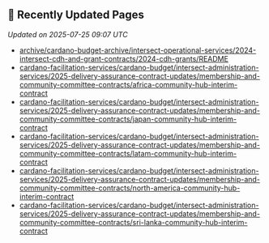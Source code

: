 ## 🔄 Recently Updated Pages

_Updated on 2025-07-25 09:07 UTC_

- [archive/cardano-budget-archive/intersect-operational-services/2024-intersect-cdh-and-grant-contracts/2024-cdh-grants/README](https://docs.intersectmbo.org/archive/cardano-budget-archive/intersect-operational-services/2024-intersect-cdh-and-grant-contracts/2024-cdh-grants/README)
- [cardano-facilitation-services/cardano-budget/intersect-administration-services/2025-delivery-assurance-contract-updates/membership-and-community-committee-contracts/africa-community-hub-interim-contract](https://docs.intersectmbo.org/cardano-facilitation-services/cardano-budget/intersect-administration-services/2025-delivery-assurance-contract-updates/membership-and-community-committee-contracts/africa-community-hub-interim-contract)
- [cardano-facilitation-services/cardano-budget/intersect-administration-services/2025-delivery-assurance-contract-updates/membership-and-community-committee-contracts/japan-community-hub-interim-contract](https://docs.intersectmbo.org/cardano-facilitation-services/cardano-budget/intersect-administration-services/2025-delivery-assurance-contract-updates/membership-and-community-committee-contracts/japan-community-hub-interim-contract)
- [cardano-facilitation-services/cardano-budget/intersect-administration-services/2025-delivery-assurance-contract-updates/membership-and-community-committee-contracts/latam-community-hub-interim-contract](https://docs.intersectmbo.org/cardano-facilitation-services/cardano-budget/intersect-administration-services/2025-delivery-assurance-contract-updates/membership-and-community-committee-contracts/latam-community-hub-interim-contract)
- [cardano-facilitation-services/cardano-budget/intersect-administration-services/2025-delivery-assurance-contract-updates/membership-and-community-committee-contracts/north-america-community-hub-interim-contract](https://docs.intersectmbo.org/cardano-facilitation-services/cardano-budget/intersect-administration-services/2025-delivery-assurance-contract-updates/membership-and-community-committee-contracts/north-america-community-hub-interim-contract)
- [cardano-facilitation-services/cardano-budget/intersect-administration-services/2025-delivery-assurance-contract-updates/membership-and-community-committee-contracts/sri-lanka-community-hub-interim-contract](https://docs.intersectmbo.org/cardano-facilitation-services/cardano-budget/intersect-administration-services/2025-delivery-assurance-contract-updates/membership-and-community-committee-contracts/sri-lanka-community-hub-interim-contract)
